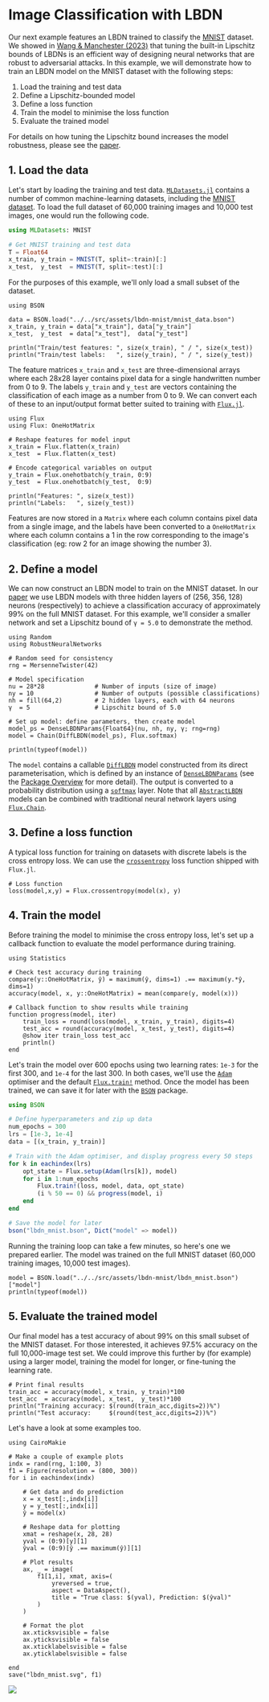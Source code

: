 # Image Classification with LBDN

Our next example features an LBDN trained to classify the [MNIST](https://en.wikipedia.org/wiki/MNIST_database) dataset. We showed in [Wang & Manchester (2023)](https://doi.org/10.48550/arXiv.2301.11526) that tuning the built-in Lipschitz bounds of LBDNs is an efficient way of designing neural networks that are robust to adversarial attacks. In this example, we will demonstrate how to train an LBDN model on the MNIST dataset with the following steps:
1. Load the training and test data
2. Define a Lipschitz-bounded model
3. Define a loss function
4. Train the model to minimise the loss function
5. Evaluate the trained model

For details on how tuning the Lipschitz bound increases the model robustness, please see the [paper](https://doi.org/10.48550/arXiv.2301.11526).

## 1. Load the data

Let's start by loading the training and test data. [`MLDatasets.jl`](https://juliaml.github.io/MLDatasets.jl/stable/) contains a number of common machine-learning datasets, including the [MNIST dataset](https://juliaml.github.io/MLDatasets.jl/stable/datasets/vision/#MLDatasets.MNIST). To load the full dataset of 60,000 training images and 10,000 test images, one would run the following code.

```julia
using MLDatasets: MNIST

# Get MNIST training and test data
T = Float64
x_train, y_train = MNIST(T, split=:train)[:]
x_test,  y_test  = MNIST(T, split=:test)[:]
```

For the purposes of this example, we'll only load a small subset of the dataset.
```@example mnist
using BSON

data = BSON.load("../../src/assets/lbdn-mnist/mnist_data.bson")
x_train, y_train = data["x_train"], data["y_train"]
x_test,  y_test  = data["x_test"],  data["y_test"]

println("Train/test features: ", size(x_train), " / ", size(x_test))
println("Train/test labels:   ", size(y_train), " / ", size(y_test))
```

The feature matrices `x_train` and `x_test` are three-dimensional arrays where each 28x28 layer contains pixel data for a single handwritten number from 0 to 9. The labels `y_train` and `y_test` are vectors containing the classification of each image as a number from 0 to 9. We can convert each of these to an input/output format better suited to training with [`Flux.jl`](https://fluxml.ai/).

```@example mnist
using Flux
using Flux: OneHotMatrix

# Reshape features for model input
x_train = Flux.flatten(x_train)
x_test  = Flux.flatten(x_test)

# Encode categorical variables on output
y_train = Flux.onehotbatch(y_train, 0:9)
y_test  = Flux.onehotbatch(y_test,  0:9)

println("Features: ", size(x_test))
println("Labels:   ", size(y_test))
```

Features are now stored in a `Matrix` where each column contains pixel data from a single image, and the labels have been converted to a `OneHotMatrix` where each column contains a 1 in the row corresponding to the image's classification (eg: row 2 for an image showing the number 3).


## 2. Define a model

We can now construct an LBDN model to train on the MNIST dataset. In our [paper](https://doi.org/10.48550/arXiv.2301.11526) we use LBDN models with three hidden layers of (256, 356, 128) neurons (respectively) to achieve a classification accuracy of approximately 99% on the full MNIST dataset. For this example, we'll consider a smaller network and set a Lipschitz bound of `γ = 5.0` to demonstrate the method.

```@example mnist
using Random
using RobustNeuralNetworks

# Random seed for consistency
rng = MersenneTwister(42)

# Model specification
nu = 28*28              # Number of inputs (size of image)
ny = 10                 # Number of outputs (possible classifications)
nh = fill(64,2)         # 2 hidden layers, each with 64 neurons
γ  = 5                  # Lipschitz bound of 5.0

# Set up model: define parameters, then create model
model_ps = DenseLBDNParams{Float64}(nu, nh, ny, γ; rng=rng)
model = Chain(DiffLBDN(model_ps), Flux.softmax)

println(typeof(model))
```

The `model` contains a callable [`DiffLBDN`](@ref) model constructed from its direct parameterisation, which is defined by an instance of [`DenseLBDNParams`](@ref) (see the [Package Overview](@ref) for more detail). The output is converted to a probability distribution using a [`softmax`](https://fluxml.ai/Flux.jl/stable/models/nnlib/#NNlib.softmax) layer. Note that all [`AbstractLBDN`](@ref) models can be combined with traditional neural network layers using [`Flux.Chain`](https://fluxml.ai/Flux.jl/stable/models/layers/#Flux.Chain).


## 3. Define a loss function

A typical loss function for training on datasets with discrete labels is the cross entropy loss. We can use the [`crossentropy`](https://fluxml.ai/Flux.jl/stable/models/losses/#Flux.Losses.crossentropy) loss function shipped with `Flux.jl`.

```@example mnist
# Loss function
loss(model,x,y) = Flux.crossentropy(model(x), y)
```


## 4. Train the model

Before training the model to minimise the cross entropy loss, let's set up a callback function to evaluate the model performance during training.

```@example mnist
using Statistics

# Check test accuracy during training
compare(y::OneHotMatrix, ŷ) = maximum(ŷ, dims=1) .== maximum(y.*ŷ, dims=1)
accuracy(model, x, y::OneHotMatrix) = mean(compare(y, model(x)))

# Callback function to show results while training
function progress(model, iter)
    train_loss = round(loss(model, x_train, y_train), digits=4)
    test_acc = round(accuracy(model, x_test, y_test), digits=4)
    @show iter train_loss test_acc
    println()
end
```

Let's train the model over 600 epochs using two learning rates: `1e-3` for the first 300, and `1e-4` for the last 300. In both cases, we'll use the [`Adam`](https://fluxml.ai/Flux.jl/stable/training/optimisers/#Flux.Optimise.Adam) optimiser and the default [`Flux.train!`](https://fluxml.ai/Flux.jl/stable/training/reference/#Flux.Optimise.train!-NTuple{4,%20Any}) method. Once the model has been trained, we can save it for later with the [`BSON`](https://github.com/JuliaIO/BSON.jl) package.

```julia
using BSON

# Define hyperparameters and zip up data
num_epochs = 300
lrs = [1e-3, 1e-4]
data = [(x_train, y_train)]

# Train with the Adam optimiser, and display progress every 50 steps
for k in eachindex(lrs)
    opt_state = Flux.setup(Adam(lrs[k]), model)
    for i in 1:num_epochs
        Flux.train!(loss, model, data, opt_state)
        (i % 50 == 0) && progress(model, i)
    end
end

# Save the model for later
bson("lbdn_mnist.bson", Dict("model" => model))
```

Running the training loop can take a few minutes, so here's one we prepared earlier. The model was trained on the full MNIST dataset (60,000 training images, 10,000 test images).

```@example mnist
model = BSON.load("../../src/assets/lbdn-mnist/lbdn_mnist.bson")["model"]
println(typeof(model))
```

## 5. Evaluate the trained model

Our final model has a test accuracy of about 99% on this small subset of the MNIST dataset. For those interested, it achieves 97.5% accuracy on the full 10,000-image test set. We could improve this further by (for example) using a larger model, training the model for longer, or fine-tuning the learning rate. 

```@example mnist
# Print final results
train_acc = accuracy(model, x_train, y_train)*100
test_acc  = accuracy(model, x_test,  y_test)*100
println("Training accuracy: $(round(train_acc,digits=2))%")
println("Test accuracy:     $(round(test_acc,digits=2))%")
```

Let's have a look at some examples too.
```@example mnist
using CairoMakie

# Make a couple of example plots
indx = rand(rng, 1:100, 3)
f1 = Figure(resolution = (800, 300))
for i in eachindex(indx)

    # Get data and do prediction
    x = x_test[:,indx[i]]
    y = y_test[:,indx[i]]
    ŷ = model(x)

    # Reshape data for plotting
    xmat = reshape(x, 28, 28)
    yval = (0:9)[y][1]
    ŷval = (0:9)[ŷ .== maximum(ŷ)][1]

    # Plot results
    ax, _ = image(
        f1[1,i], xmat, axis=(
            yreversed = true, 
            aspect = DataAspect(), 
            title = "True class: $(yval), Prediction: $(ŷval)"
        )
    )

    # Format the plot
    ax.xticksvisible = false
    ax.yticksvisible = false
    ax.xticklabelsvisible = false
    ax.yticklabelsvisible = false

end
save("lbdn_mnist.svg", f1)
```
![](lbdn_mnist.svg)